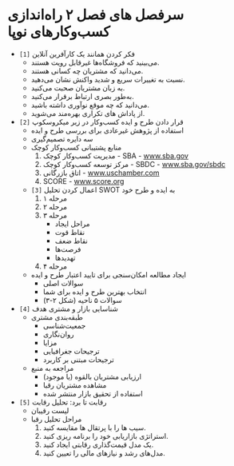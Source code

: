 # سر‌فصل های فصل ۲ راه‌اندازی کسب‌و‌کار‌های نوپا

- `[1]` فکر کردن همانند یک کار‌آفرین آنلاین
  - می‌بینید که فروشگاه‌ها غیر‌قابل رویت هستند.
  - می‌دانید که مشتریان چه کسانی هستند.
  - نسبت به تغییرات سریع و شدید واکنش نشان می‌دهید.
  - به زبان مشتریان صحبت می‌کنید.
  - به‌طور بصری ارتباط برقرار می‌کنید.
  - می‌دانید که چه موقع نوآوری داشته باشید.
  - از پاداش های تکراری بهره‌مند می‌شوید.
- `[2]` قرار دادن طرح و ایده کسب‌و‌کار در زیر میکروسکوپ
  - استفاده از پژوهش غیر‌عادی برای بررسی طرح و ایده
  - سه دایره تصمیم‌گیری
  - منابع پشتیبانی کسب‌و‌کار کوچک
    1. مدیریت کسب‌و‌کار کوچک - SBA - www.sba.gov
    2. مرکز توسعه کسب‌و‌کار کوچک - SBDC - www.sba.gov/sbdc
    3. اتاق بازرگانی - www.uschamber.com
    4. SCORE - www.score.org
  - `[3]` اعمال کردن تحلیل SWOT به ایده و طرح خود
    1. مرحله ۱
    2. مرحله ۲
    3. مرحله ۳
       - مراحل ایجاد
       - نقاط قوت
       - نقاط ضعف
       - فرصت‌ها
       - تهدید‌ها
    4. مرحله ۴
  - ایجاد مطالعه امکان‌سنجی برای تایید اعتبار طرح و ایده
    - سوالات اصلی
    - انتخاب بهترین طرح و ایده برای شما
    - سوالات ۵ ناحیه (شکل ۲-۳)
- `[4]` شناسایی بازار و مشتری هدف
  - طبقه‌بندی مشتری
    - جمعیت‌شناسی
    - روان‌نگاری
    - مزایا
    - ترجیحات جغرافیایی
    - ترجیحات مبتنی بر کاربرد
  - مراجعه به منبع
    - ارزیابی مشتریان بالقوه (یا موجود)
    - مشاهده مشتریان رقبا
    - استفاده از تحقیق بازار منتشر شده
- `[5]` رقابت تا برد: ‌تحلیل رقابت
  - لیست رقیبان
  - مراحل تحلیل رقبا
    1. سیب ها را با پرتقال ها مقایسه کنید.
    2. استراتژی بازاریابی خود را برنامه ریزی کنید.
    3. یک مدل قیمت‌گذاری رقابتی ایجاد کنید.
    4. مدل‌های رشد و نیاز‌های مالی را تعیین کنید.‌

